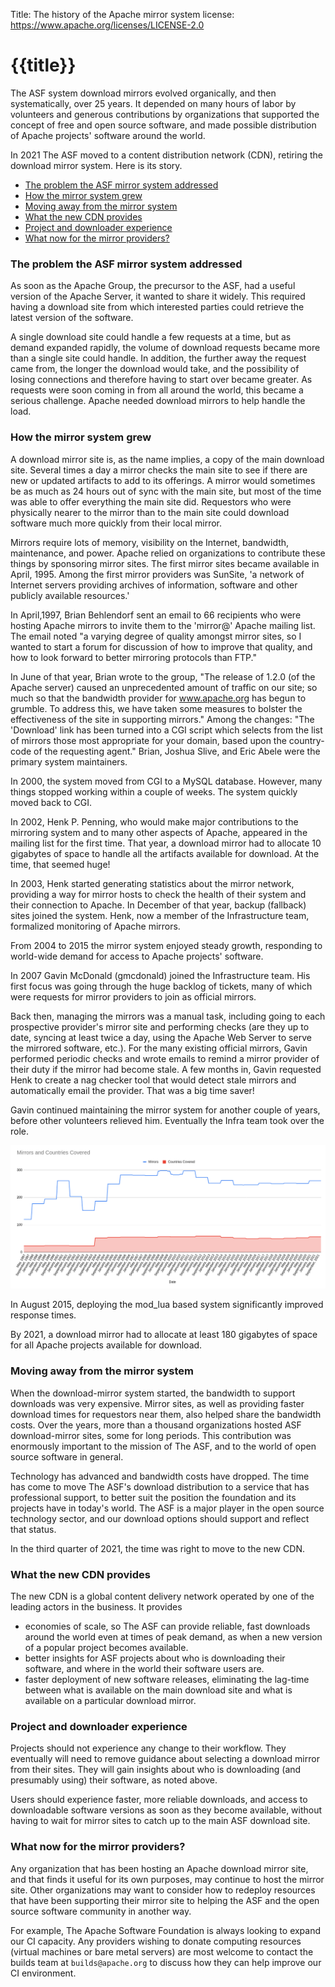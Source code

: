 Title: The history of the Apache mirror system
license: https://www.apache.org/licenses/LICENSE-2.0

# {{title}}

The ASF system download mirrors evolved organically, and then systematically, over 25 years. It depended on many hours of labor by volunteers and generous contributions by organizations that supported the concept of free and open source software, and made possible distribution of Apache projects' software around the world.

In 2021 The ASF moved to a content distribution network (CDN), retiring the download mirror system. Here is its story.

  - <a href="#problem">The problem the ASF mirror system addressed</a>
  - <a href="#growth">How the mirror system grew</a>
  - <a href="#moving">Moving away from the mirror system</a>
  - <a href="#cdn">What the new CDN provides</a>
  - <a href="#experience">Project and downloader experience</a>
  - <a href="#next">What now for the mirror providers?</a>

<h3 id="problem">The problem the ASF mirror system addressed</h3>

As soon as the Apache Group, the precursor to the ASF, had a useful version of the Apache Server, it wanted to share it widely. This required having a download site from which interested parties could retrieve the latest version of the software.

A single download site could handle a few requests at a time, but as demand expanded rapidly, the volume of download requests became more than a single site could handle. In addition, the further away the request came from, the longer the download would take, and the possibility of losing connections and therefore having to start over became greater. As requests were soon coming in from all around the world, this became a serious challenge. Apache needed download mirrors to help handle the load.

<h3 id="growth">How the mirror system grew</h3>

A download mirror site is, as the name implies, a copy of the main download site. Several times a day a mirror checks the main site to see if there are new or updated artifacts to add to its offerings. A mirror would sometimes be as much as 24 hours out of sync with the main site, but most of the time was able to offer everything the main site did. Requestors who were physically nearer to the mirror than to the main site could download software much more quickly from their local mirror.

Mirrors require lots of memory, visibility on the Internet, bandwidth, maintenance, and power. Apache relied on organizations to contribute these things by sponsoring mirror sites. The first mirror sites became available in April, 1995. Among the first mirror providers was SunSite, 'a network of Internet servers providing archives of information, software and other publicly available resources.'

In April,1997, Brian Behlendorf sent an email to 66 recipients who were hosting Apache mirrors to invite them to the 'mirror@' Apache mailing list. The email noted "a varying degree of quality amongst mirror sites, so I wanted to start a forum for discussion of how to improve that quality, and how to look forward to better mirroring protocols than FTP."

In June of that year, Brian wrote to the group, "The release of 1.2.0 (of the Apache server) caused an unprecedented amount of traffic on our site; so much so that the bandwidth provider for www.apache.org has begun to grumble. To address this, we have taken some measures to bolster the effectiveness of the site in supporting mirrors." Among the changes: "The 'Download' link has been turned into a CGI script which selects from the list of mirrors those most appropriate for your domain, based upon the country-code of the requesting agent." Brian, Joshua Slive, and Eric Abele were the primary system maintainers.

In 2000, the system moved from CGI to a MySQL database. However, many things stopped working within a couple of weeks. The system quickly moved back to CGI.

In 2002, Henk P. Penning, who would make major contributions to the mirroring system and to many other aspects of Apache, appeared in the mailing list for the first time. That year, a download mirror had to allocate 10 gigabytes of space to handle all the artifacts available for download. At the time, that seemed huge!

In 2003, Henk started generating statistics about the mirror network, providing a way for mirror hosts to check the health of their system and their connection to Apache. In December of that year, backup (fallback) sites joined the system. Henk, now a member of the Infrastructure team, formalized monitoring of Apache mirrors.

From 2004 to 2015 the mirror system enjoyed steady growth, responding to world-wide demand for access to Apache projects' software.

In 2007 Gavin McDonald (gmcdonald) joined the Infrastructure team. His first focus was going through the huge backlog of tickets, many of which were requests for mirror providers to join as official mirrors.

Back then, managing the mirrors was a manual task, including going to each prospective provider's mirror site and performing checks (are they up to date, syncing at least twice a day, using the Apache Web Server to serve the mirrored software, etc.). For the many existing official mirrors, Gavin performed periodic checks and wrote emails to remind a mirror provider of their duty if the mirror had become stale. A few months in, Gavin requested Henk to create a nag checker tool that would detect stale mirrors and automatically email the provider. That was a big time saver!

Gavin continued maintaining the mirror system for another couple of years, before other volunteers relieved him. Eventually the Infra team took over the role.

<img src="images/mirrorsystemgrowth.png" alt="Chart of the growth of the Apache mirror system" width="800">


In August 2015, deploying the mod_lua based system significantly improved response times.

By 2021, a download mirror had to allocate at least 180 gigabytes of space for all Apache projects available for download.

<h3 id="moving">Moving away from the mirror system</h3>

When the download-mirror system started, the bandwidth to support downloads was very expensive. Mirror sites, as well as providing faster download times for requestors near them, also helped share the bandwidth costs. Over the years, more than a thousand organizations hosted ASF download-mirror sites, some for long periods. This contribution was enormously important to the mission of The ASF, and to the world of open source software in general.

Technology has advanced and bandwidth costs have dropped. The time has come to move The ASF's download distribution to a service that has professional support, to better suit the position the foundation and its projects have in today's world. The ASF is a major player in the open source technology sector, and our download options should support and reflect that status.

In the third quarter of 2021, the time was right to move to the new CDN.

<h3 id="cdn">What the new CDN provides</h3>

The new CDN is a global content delivery network operated by one of the leading actors in the business. It provides

  - economies of scale, so The ASF can provide reliable, fast downloads around the world even at times of peak demand, as when a new version of a popular project becomes available.
  - better insights for ASF projects about who is downloading their software, and where in the world their software users are.
  - faster deployment of new software releases, eliminating the lag-time between what is available on the main download site and what is available on a particular download mirror.

<h3 id="experience">Project and downloader experience</h3>

Projects should not experience any change to their workflow. They eventually will need to remove guidance about selecting a download mirror from their sites. They will gain insights about who is downloading (and presumably using) their software, as noted above.

Users should experience faster, more reliable downloads, and access to downloadable software versions as soon as they become available, without having to wait for mirror sites to catch up to the main ASF download site.

<h3 id="next">What now for the mirror providers?</h3>

Any organization that has been hosting an Apache download mirror site, and that finds it useful for its own purposes, may continue to host the mirror site. Other organizations may want to consider how to redeploy resources that have been supporting their mirror site to helping the ASF and the open source software community in another way.

For example, The Apache Software Foundation is always looking to expand our CI capacity. Any providers wishing to donate computing resources (virtual machines or bare metal servers) are most welcome to contact the builds team at `builds@apache.org` to discuss how they can help improve our CI environment.
